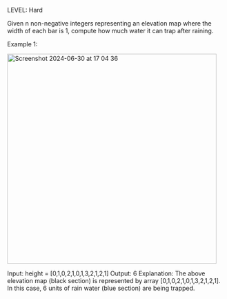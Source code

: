 LEVEL: Hard

Given n non-negative integers representing an elevation map where the width of each bar is 1, compute how much water it can trap after raining.

 

Example 1:

<img width="485" alt="Screenshot 2024-06-30 at 17 04 36" src="https://github.com/gabrielcoelho90/LeetCodeChallenges/assets/108440422/bde13a68-ec50-44f9-aa1b-c4366c1ee6b0">


Input: height = [0,1,0,2,1,0,1,3,2,1,2,1]
Output: 6
Explanation: The above elevation map (black section) is represented by array [0,1,0,2,1,0,1,3,2,1,2,1]. In this case, 6 units of rain water (blue section) are being trapped.


